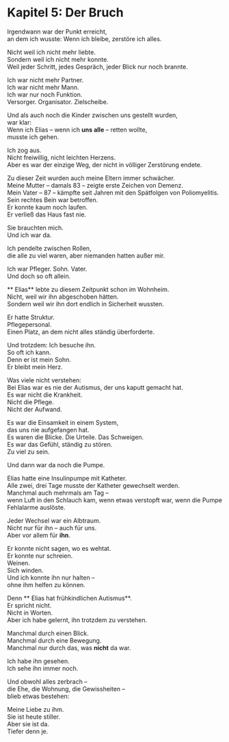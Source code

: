 # Kapitel 5: Der Bruch

Irgendwann war der Punkt erreicht,  
an dem ich wusste: Wenn ich bleibe, zerstöre ich alles.

Nicht weil ich nicht mehr liebte.  
Sondern weil ich nicht mehr konnte.  
Weil jeder Schritt, jedes Gespräch, jeder Blick nur noch brannte.

Ich war nicht mehr Partner.  
Ich war nicht mehr Mann.  
Ich war nur noch Funktion.  
Versorger. Organisator. Zielscheibe.

Und als auch noch die Kinder zwischen uns gestellt wurden,  
war klar:  
Wenn ich Elias – wenn ich **uns alle** – retten wollte,  
musste ich gehen.

Ich zog aus.  
Nicht freiwillig, nicht leichten Herzens.  
Aber es war der einzige Weg, der nicht in völliger Zerstörung endete.

Zu dieser Zeit wurden auch meine Eltern immer schwächer.  
Meine Mutter – damals 83 – zeigte erste Zeichen von Demenz.  
Mein Vater – 87 – kämpfte seit Jahren mit den Spätfolgen von Poliomyelitis.  
Sein rechtes Bein war betroffen.  
Er konnte kaum noch laufen.  
Er verließ das Haus fast nie.

Sie brauchten mich.  
Und ich war da.

Ich pendelte zwischen Rollen,  
die alle zu viel waren, aber niemanden hatten außer mir.

Ich war Pfleger. Sohn. Vater.  
Und doch so oft allein.

** Elias** lebte zu diesem Zeitpunkt schon im Wohnheim.  
Nicht, weil wir ihn abgeschoben hätten.  
Sondern weil wir ihn dort endlich in Sicherheit wussten.

Er hatte Struktur.  
Pflegepersonal.  
Einen Platz, an dem nicht alles ständig überforderte.

Und trotzdem: Ich besuche ihn.  
So oft ich kann.  
Denn er ist mein Sohn.  
Er bleibt mein Herz.

Was viele nicht verstehen:  
Bei Elias war es nie der Autismus, der uns kaputt gemacht hat.  
Es war nicht die Krankheit.  
Nicht die Pflege.  
Nicht der Aufwand.

Es war die Einsamkeit in einem System,  
das uns nie aufgefangen hat.  
Es waren die Blicke. Die Urteile. Das Schweigen.  
Es war das Gefühl, ständig zu stören.  
Zu viel zu sein.

Und dann war da noch die Pumpe.

Elias hatte eine Insulinpumpe mit Katheter.  
Alle zwei, drei Tage musste der Katheter gewechselt werden.  
Manchmal auch mehrmals am Tag –  
wenn Luft in den Schlauch kam, wenn etwas verstopft war, wenn die Pumpe Fehlalarme auslöste.

Jeder Wechsel war ein Albtraum.  
Nicht nur für ihn – auch für uns.  
Aber vor allem für **ihn**.

Er konnte nicht sagen, wo es wehtat.  
Er konnte nur schreien.  
Weinen.  
Sich winden.  
Und ich konnte ihn nur halten –  
ohne ihm helfen zu können.

Denn ** Elias hat frühkindlichen Autismus**.  
Er spricht nicht.  
Nicht in Worten.  
Aber ich habe gelernt, ihn trotzdem zu verstehen.

Manchmal durch einen Blick.  
Manchmal durch eine Bewegung.  
Manchmal nur durch das, was **nicht** da war.

Ich habe ihn gesehen.  
Ich sehe ihn immer noch.

Und obwohl alles zerbrach –  
die Ehe, die Wohnung, die Gewissheiten –  
blieb etwas bestehen:

Meine Liebe zu ihm.  
Sie ist heute stiller.  
Aber sie ist da.  
Tiefer denn je.
